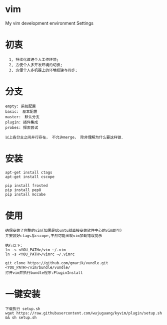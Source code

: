 # vim
My vim development environment Settings

# 初衷
	　1, 持续化改进个人工作环境;
	　2, 方便个人多开发环境的切换;
	　3, 方便个人多机器上的环境搭建与同步;

# 分支
	empty: 系统配置
	basic:　基本配置
	master:　默认分支
	plugin: 插件集成
	probes: 探索尝试

	以上各分支之间并行存在， 不允许merge， 除非理解为什么要这样做．

# 安装
	apt-get install ctags
	apt-get install cscope

    pip install frosted
    pip install pep8
    pip install mccabe

# 使用
	确保安装了完整的vim(如果是Ubuntu就直接安装软件中心的vim即可)
	并安装好ctags与cscope,不然可能出现vim加载错误提示

	执行以下:
	ln -s <YOU_PATH>/vim ~/.vim
	ln -s <YOU_PATH>/vimrc ~/.vimrc

	git clone https://github.com/gmarik/vundle.git <YOU_PATH>/vim/bundle/vundle/
	打开vim并执行bundle程序:PluginInstall

# 一键安装
	下载执行 setup.sh
	wget https://raw.githubusercontent.com/wujuguang/kyvim/plugin/setup.sh && sh setup.sh
